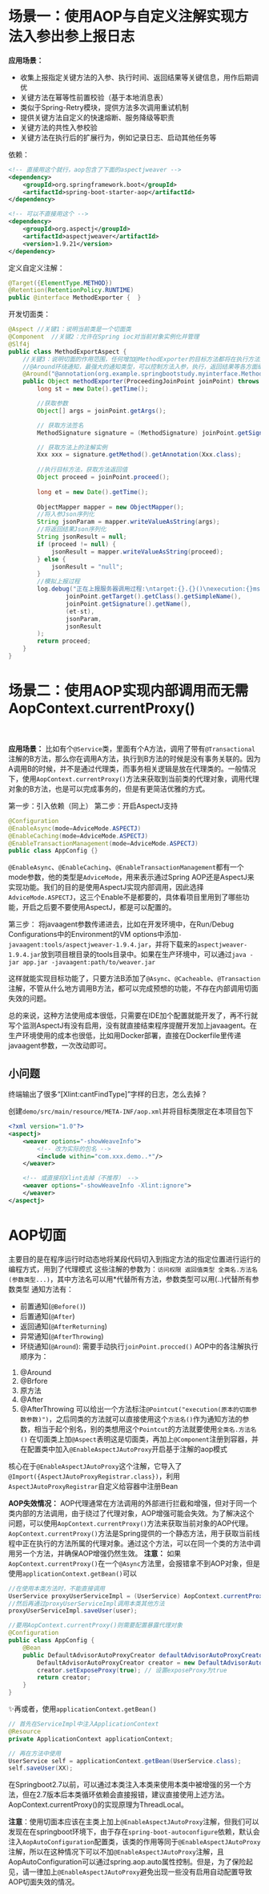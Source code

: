 # 场景一：使用AOP与自定义注解实现方法入参出参上报日志  
**应用场景：**
- 收集上报指定关键方法的入参、执行时间、返回结果等关键信息，用作后期调优
- 关键方法在幂等性前置校验（基于本地消息表）
- 类似于Spring-Retry模块，提供方法多次调用重试机制
- 提供关键方法自定义的快速熔断、服务降级等职责
- 关键方法的共性入参校验
- 关键方法在执行后的扩展行为，例如记录日志、启动其他任务等

依赖：
```xml        
<!-- 直接用这个就行，aop包含了下面的aspectjweaver -->
<dependency>
    <groupId>org.springframework.boot</groupId>
    <artifactId>spring-boot-starter-aop</artifactId>
</dependency>

<!-- 可以不直接用这个 -->
<dependency>  
    <groupId>org.aspectj</groupId>  
    <artifactId>aspectjweaver</artifactId>  
    <version>1.9.21</version>  
</dependency>
```

定义自定义注解：
```java title:MethodExporter.java
@Target({ElementType.METHOD})  
@Retention(RetentionPolicy.RUNTIME)  
public @interface MethodExporter {  }
```

开发切面类：
```java
@Aspect //关键1：说明当前类是一个切面类  
@Component  //关键2：允许在Spring ioc对当前对象实例化并管理  
@Slf4j  
public class MethodExportAspect {  
    //关键3：说明切面的作用范围，任何增加@MethodExporter的目标方法都将在执行方法前先执行该切面方法  
    //@Around环绕通知，最强大的通知类型，可以控制方法入参，执行，返回结果等各方面细节  
    @Around("@annotation(org.example.springbootstudy.myinterface.MethodExporter)")  //如果某个方法上出现了这个注解，就执行下面的代码  
    public Object methodExporter(ProceedingJoinPoint joinPoint) throws Throwable {  
        long st = new Date().getTime();

        //获取参数
        Object[] args = joinPoint.getArgs();

        // 获取方法签名
        MethodSignature signature = (MethodSignature) joinPoint.getSignature();

        // 获取方法上的注解实例
        Xxx xxx = signature.getMethod().getAnnotation(Xxx.class);
  
        //执行目标方法，获取方法返回值  
        Object proceed = joinPoint.proceed();  
  
        long et = new Date().getTime();  
  
        ObjectMapper mapper = new ObjectMapper();   
        //将入参Json序列化  
        String jsonParam = mapper.writeValueAsString(args);  
        //将返回结果Json序列化  
        String jsonResult = null;  
        if (proceed != null) {  
            jsonResult = mapper.writeValueAsString(proceed);  
        } else {  
            jsonResult = "null";  
        }  
        //模拟上报过程  
        log.debug("正在上报服务器调用过程:\ntarget:{}.{}()\nexecution:{}ms,\nparameter:{}\nresult:{}",  
                joinPoint.getTarget().getClass().getSimpleName(),  
                joinPoint.getSignature().getName(),  
                (et-st),  
                jsonParam,  
                jsonResult  
        );  
        return proceed;  
    }  
}
```






# 场景二：使用AOP实现内部调用而无需AopContext.currentProxy()                          
**应用场景：**
比如有个`@Service`类，里面有个A方法，调用了带有`@Transactional`注解的B方法，那么你在调用A方法，执行到B方法的时候是没有事务关联的。因为A调用B的时候，并不是通过代理类，而事务相关逻辑是放在代理类的。一般情况下，使用`AopContext.currentProxy()`方法来获取到当前类的代理对象，调用代理对象的B方法，也是可以完成事务的，但是有更简洁优雅的方式。


第一步：引入依赖（同上）
第二步：开启AspectJ支持 
```java                        
@Configuration
@EnableAsync(mode=AdviceMode.ASPECTJ)                                                                             
@EnableCaching(mode=AdviceMode.ASPECTJ)                             
@EnableTransactionManagement(mode=AdviceMode.ASPECTJ)
public class AppConfig {}
```
`@EnableAsync`、`@EnableCaching`、`@EnableTransactionManagement`都有一个mode参数，他的类型是`AdviceMode`，用来表示通过Spring AOP还是AspectJ来实现功能。我们的目的是使用AspectJ实现内部调用，因此选择`AdviceMode.ASPECTJ`，这三个Enable不是都要的，具体看项目里用到了哪些功能，开启之后要不要使用AspectJ，都是可以配置的。      

第三步：
将javaagent参数传递进去，比如在开发环境中，在Run/Debug Configurations中的Environment的VM options中添加`-javaagent:tools/aspectjweaver-1.9.4.jar`，并将下载来的`aspectjweaver-1.9.4.jar`放到项目根目录的tools目录中。如果在生产环境中，可以通过`java -jar app.jar -javaagent:path/to/weaver.jar`


这样就能实现目标功能了，只要方法B添加了`@Async`、`@Cacheable`、`@Transaction`注解，不管从什么地方调用B方法，都可以完成预想的功能，不存在内部调用切面失效的问题。

总的来说，这种方法使用成本很低，只需要在IDE加个配置就能开发了，再不行就写个监测AspectJ有没有启用，没有就直接结束程序提醒开发加上javaagent。在生产环境使用的成本也很低，比如用Docker部署，直接在Dockerfile里传递javaagent参数，一次改动即可。

## 小问题
终端输出了很多“[Xlint:cantFindType]”字样的日志，怎么去掉？

创建`demo/src/main/resource/META-INF/aop.xml`并将目标类限定在本项目包下
```xml               
<?xml version="1.0"?>
<aspectj>             
    <weaver options="-showWeaveInfo">
        <!-- 改为实际的包名 -->             
        <include within="com.xxx.demo..*"/>   
    </weaver>

    <!-- 或直接将Xlint去掉（不推荐） -->
    <weaver options="-showWeaveInfo -Xlint:ignore">     
    </weaver>    
</aspectj>
```




# AOP切面
主要目的是在程序运行时动态地将某段代码切入到指定方法的指定位置进行运行的编程方式，用到了代理模式
这些注解的参数为：`访问权限 返回值类型 全类名.方法名(参数类型...)`，其中方法名可以用\*代替所有方法，参数类型可以用(..)代替所有参数类型
通知方法有：
- 前置通知(`@Before()`)
- 后置通知(`@After`)
- 返回通知(`@AfterReturning`)
- 异常通知(`@AfterThrowing`)
- 环绕通知(`@Around`): 需要手动执行`joinPoint.procced()`
AOP中的各注解执行顺序为：
1. @Around
2. @Brfore
3. 原方法
4. @After
5. @AfterThrowing
可以给出一个方法标注`@Pointcut("execution(原本的切面参数参数)")`，之后同类的方法就可以直接使用这个`方法名()`作为通知方法的参数，相当于起个别名，别的类想用这个`Pointcut`的方法就要使用`全类名.方法名()`
在切面类上加`@Aspect`表明这是切面类，再加上`@Component`注册到容器，并在配置类中加入`@EnableAspectJAutoProxy`开启基于注解的aop模式

核心在于`@EnableAspectJAutoProxy`这个注解，它导入了`@Import({AspectJAutoProxyRegistrar.class})`，利用`AspectJAutoProxyRegistrar`自定义给容器中注册Bean

**AOP失效情况：**
AOP代理通常在方法调用的外部进行拦截和增强，但对于同一个类内部的方法调用，由于绕过了代理对象，AOP增强可能会失效。为了解决这个问题，可以使用`AopContext.currentProxy()`方法来获取当前对象的AOP代理。`AopContext.currentProxy()`方法是Spring提供的一个静态方法，用于获取当前线程中正在执行的方法所属的代理对象。通过这个方法，可以在同一个类的方法中调用另一个方法，并确保AOP增强仍然生效。
**注意：** 如果`AopContext.currentProxy()`在一个`@Async`方法里，会报错拿不到AOP对象，但是使用`applicationContext.getBean()`可以

```java
//在使用本类方法时，不能直接调用
UserService proxyUserServiceImpl = (UserService) AopContext.currentProxy();
//然后再通过proxyUserServiceImpl调用本类其他方法
proxyUserServiceImpl.saveUser(user);

//要用AopContext.currentProxy()则需要配置暴露代理对象
@Configuration  
public class AppConfig {  
    @Bean  
    public DefaultAdvisorAutoProxyCreator defaultAdvisorAutoProxyCreator() {  
        DefaultAdvisorAutoProxyCreator creator = new DefaultAdvisorAutoProxyCreator();  
        creator.setExposeProxy(true); // 设置exposeProxy为true  
        return creator;  
    }  
}
```

✨再或者，使用`applicationContext.getBean()`
```java
// 首先在ServiceImpl中注入ApplicationContext
@Resource  
private ApplicationContext applicationContext;

// 再在方法中使用
UserService self = applicationContext.getBean(UserService.class);
self.saveUser(XX);
```

在Springboot2.7以前，可以通过本类注入本类来使用本类中被增强的另一个方法，但在2.7版本后本类循环依赖会直接报错，建议直接使用上述方法。AopContext.currentProxy()的实现原理为ThreadLocal。


**注意**：使用切面本应该在主类上加上`@EnableAspectJAutoProxy`注解，但我们可以发现在在springboot环境下，由于存在`spring-boot-autoconfigure`依赖，默认会注入`AopAutoConfiguration`配置类，该类的作用等同于`@EnableAspectJAutoProxy`注解，所以在这种情况下可以不加`@EnableAspectJAutoProxy`注解，且AopAutoConfiguration可以通过spring.aop.auto属性控制。但是，为了保险起见，请一律加上`@EnableAspectJAutoProxy`避免出现一些没有启用自动配置导致AOP切面失效的情况。



